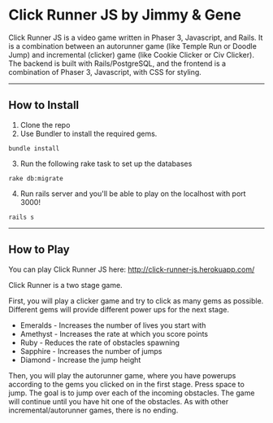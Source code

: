 Click Runner JS by Jimmy & Gene
========================


Click Runner JS is a video game written in Phaser 3, Javascript, and Rails. It is a combination between an autorunner game (like Temple Run or Doodle Jump) and incremental (clicker) game (like Cookie Clicker or Civ Clicker). The backend is built with Rails/PostgreSQL, and the frontend is a combination of Phaser 3, Javascript, with CSS for styling.

---

## How to Install
1. Clone the repo
2. Use Bundler to install the required gems.
```
bundle install
```
3. Run the following rake task to set up the databases
```
rake db:migrate
```
4. Run rails server and you'll be able to play on the localhost with port 3000! 
```
rails s
```
---
## How to Play

You can play Click Runner JS here: 
http://click-runner-js.herokuapp.com/

Click Runner is a two stage game. 

First, you will play a clicker game and try to click as many gems as possible. Different gems will provide different power ups for the next stage.
* Emeralds - Increases the number of lives you start with
* Amethyst - Increases the rate at which you score points 
* Ruby - Reduces the rate of obstacles spawning
* Sapphire - Increases the number of jumps
* Diamond - Increase the jump height


Then, you will play the autorunner game, where you have powerups according to the gems you clicked on in the first stage. Press space to jump. The goal is to jump over each of the incoming obstacles. The game will continue until you have hit one of the obstacles. As with other incremental/autorunner games, there is no ending.
